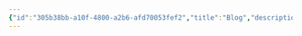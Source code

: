 ```yaml
---
{"id":"305b38bb-a10f-4800-a2b6-afd70053fef2","title":"Blog","description":"Overview of Blog posts.","publish":true,"date_created":"Friday, April 26th 2024, 11:53:16 pm","date_modified":"Thursday, October 24th 2024, 10:04:35 am","editing_lock":true,"live_preview":true,"cssclasses":["mado-heading","index-page","hide-date"],"PassFrontmatter":true}
---
```





